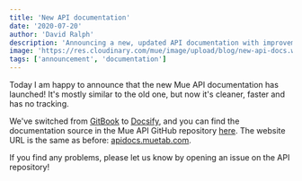 ```yaml
---
title: 'New API documentation'
date: '2020-07-20'
author: 'David Ralph'
description: 'Announcing a new, updated API documentation with improvements to privacy and speed.'
image: 'https://res.cloudinary.com/mue/image/upload/blog/new-api-docs.webp'
tags: ['announcement', 'documentation']
---
```


Today I am happy to announce that the new Mue API documentation has launched! It's mostly similar to the old one, but now it's cleaner, faster and has no tracking. 

We've switched from [GitBook](https://gitbook.com/) to [Docsify](https://docsify.js.org/), and you can find the documentation source in the Mue API GitHub repository [here](https://github.com/mue/api/tree/main/docs). The website URL is the same as before: [apidocs.muetab.com](https://apidocs.muetab.com).

If you find any problems, please let us know by opening an issue on the API repository!
